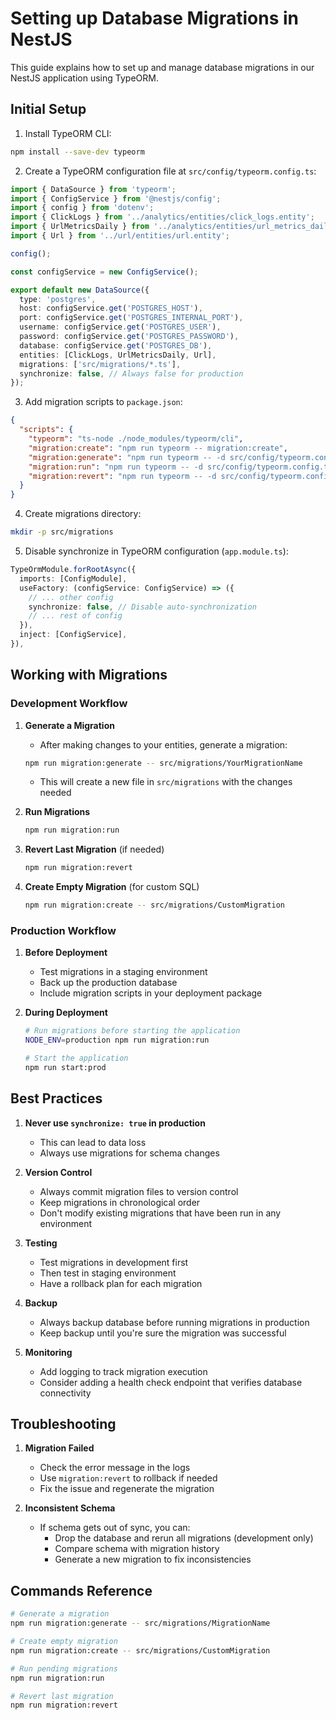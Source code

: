 # Setting up Database Migrations in NestJS

This guide explains how to set up and manage database migrations in our NestJS application using TypeORM.

## Initial Setup

1. Install TypeORM CLI:

```bash
npm install --save-dev typeorm
```

2. Create a TypeORM configuration file at `src/config/typeorm.config.ts`:

```typescript
import { DataSource } from 'typeorm';
import { ConfigService } from '@nestjs/config';
import { config } from 'dotenv';
import { ClickLogs } from '../analytics/entities/click_logs.entity';
import { UrlMetricsDaily } from '../analytics/entities/url_metrics_daily.entity';
import { Url } from '../url/entities/url.entity';

config();

const configService = new ConfigService();

export default new DataSource({
  type: 'postgres',
  host: configService.get('POSTGRES_HOST'),
  port: configService.get('POSTGRES_INTERNAL_PORT'),
  username: configService.get('POSTGRES_USER'),
  password: configService.get('POSTGRES_PASSWORD'),
  database: configService.get('POSTGRES_DB'),
  entities: [ClickLogs, UrlMetricsDaily, Url],
  migrations: ['src/migrations/*.ts'],
  synchronize: false, // Always false for production
});
```

3. Add migration scripts to `package.json`:

```json
{
  "scripts": {
    "typeorm": "ts-node ./node_modules/typeorm/cli",
    "migration:create": "npm run typeorm -- migration:create",
    "migration:generate": "npm run typeorm -- -d src/config/typeorm.config.ts migration:generate",
    "migration:run": "npm run typeorm -- -d src/config/typeorm.config.ts migration:run",
    "migration:revert": "npm run typeorm -- -d src/config/typeorm.config.ts migration:revert"
  }
}
```

4. Create migrations directory:

```bash
mkdir -p src/migrations
```

5. Disable synchronize in TypeORM configuration (`app.module.ts`):

```typescript
TypeOrmModule.forRootAsync({
  imports: [ConfigModule],
  useFactory: (configService: ConfigService) => ({
    // ... other config
    synchronize: false, // Disable auto-synchronization
    // ... rest of config
  }),
  inject: [ConfigService],
}),
```

## Working with Migrations

### Development Workflow

1. **Generate a Migration**
   - After making changes to your entities, generate a migration:

   ```bash
   npm run migration:generate -- src/migrations/YourMigrationName
   ```

   - This will create a new file in `src/migrations` with the changes needed

2. **Run Migrations**

   ```bash
   npm run migration:run
   ```

3. **Revert Last Migration** (if needed)

   ```bash
   npm run migration:revert
   ```

4. **Create Empty Migration** (for custom SQL)

   ```bash
   npm run migration:create -- src/migrations/CustomMigration
   ```

### Production Workflow

1. **Before Deployment**
   - Test migrations in a staging environment
   - Back up the production database
   - Include migration scripts in your deployment package

2. **During Deployment**

   ```bash
   # Run migrations before starting the application
   NODE_ENV=production npm run migration:run
   
   # Start the application
   npm run start:prod
   ```

## Best Practices

1. **Never use `synchronize: true` in production**
   - This can lead to data loss
   - Always use migrations for schema changes

2. **Version Control**
   - Always commit migration files to version control
   - Keep migrations in chronological order
   - Don't modify existing migrations that have been run in any environment

3. **Testing**
   - Test migrations in development first
   - Then test in staging environment
   - Have a rollback plan for each migration

4. **Backup**
   - Always backup database before running migrations in production
   - Keep backup until you're sure the migration was successful

5. **Monitoring**
   - Add logging to track migration execution
   - Consider adding a health check endpoint that verifies database connectivity

## Troubleshooting

1. **Migration Failed**
   - Check the error message in the logs
   - Use `migration:revert` to rollback if needed
   - Fix the issue and regenerate the migration

2. **Inconsistent Schema**
   - If schema gets out of sync, you can:
     - Drop the database and rerun all migrations (development only)
     - Compare schema with migration history
     - Generate a new migration to fix inconsistencies

## Commands Reference

```bash
# Generate a migration
npm run migration:generate -- src/migrations/MigrationName

# Create empty migration
npm run migration:create -- src/migrations/CustomMigration

# Run pending migrations
npm run migration:run

# Revert last migration
npm run migration:revert
```
